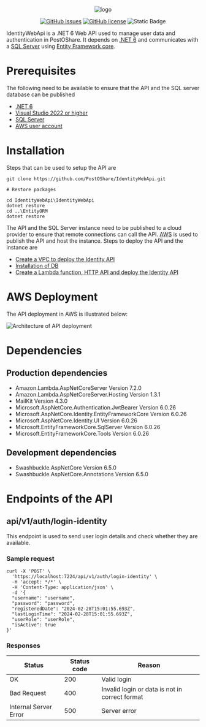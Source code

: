 <p align="center"><img src="https://github.com/PostOShare/IdentityWebApi/assets/17848426/b2a55da5-dc7f-4b33-9de6-e6d0c641a752" alt="logo"></p>

<div align="center">
  
[![GitHub Issues](https://img.shields.io/github/issues/PostOShare/IdentityWebApi.svg)](https://github.com/PostOShare/IdentityWebApi/issues)
[![GitHub license](https://img.shields.io/github/license/PostOShare/IdentityWebApi)](https://github.com/PostOShare/IdentityWebApi/blob/master/LICENSE)
![Static Badge](https://img.shields.io/badge/.net-6)

</div>

IdentityWebApi is a .NET 6 Web API used to manage user data and authentication in PostOShare. It depends on [.NET 6](https://dotnet.microsoft.com/en-us/) and communicates with a [SQL Server](https://www.microsoft.com/en-us/sql-server/sql-server-2022) using [Entity Framework core](https://learn.microsoft.com/en-us/ef/core/).

# Prerequisites

The following need to be available to ensure that the API and the SQL server database can be published

- [.NET 6](https://dotnet.microsoft.com/en-us/)
- [Visual Studio 2022 or higher](https://visualstudio.microsoft.com/downloads/)
- [SQL Server](https://www.microsoft.com/en-us/sql-server/sql-server-2022)
- [AWS user account](https://aws.amazon.com/)
  
# Installation

Steps that can be used to setup the API are

```
git clone https://github.com/PostOShare/IdentityWebApi.git

# Restore packages

cd IdentityWebApi\IdentityWebApi
dotnet restore
cd ..\EntityORM
dotnet restore
```

The API and the SQL Server instance need to be published to a cloud provider to ensure that remote connections can call the API. [AWS](https://aws.amazon.com/) is used to publish the API and host the instance. Steps to deploy the API and the instance are

- [Create a VPC to deploy the Identity API](https://github.com/PostOShare/IdentityWebApi/wiki/Create-a-VPC-to-deploy-the-Identity-API)
- [Installation of DB](https://github.com/PostOShare/IdentityWebApi/wiki/Installation-of-DB)
- [Create a Lambda function, HTTP API and deploy the Identity API](https://github.com/PostOShare/IdentityWebApi/wiki/Create-a-Lambda-function,-HTTP-API-and-deploy-the-Identity-API)

# AWS Deployment

The API deployment in AWS is illustrated below:

![Architecture of API deployment](https://github.com/PostOShare/IdentityWebApi/assets/17848426/79c4a4f6-56be-4b6b-9ad1-c18bcb527202)

# Dependencies

## Production dependencies

-  Amazon.Lambda.AspNetCoreServer Version 7.2.0 
-  Amazon.Lambda.AspNetCoreServer.Hosting Version 1.3.1 
-  MailKit Version 4.3.0 
-  Microsoft.AspNetCore.Authentication.JwtBearer Version 6.0.26 
-  Microsoft.AspNetCore.Identity.EntityFrameworkCore Version 6.0.26 
-  Microsoft.AspNetCore.Identity.UI Version 6.0.26 
-  Microsoft.EntityFrameworkCore.SqlServer Version 6.0.26 
-  Microsoft.EntityFrameworkCore.Tools Version 6.0.26

## Development dependencies

- Swashbuckle.AspNetCore Version 6.5.0
- Swashbuckle.AspNetCore.Annotations Version 6.5.0

# Endpoints of the API

## api/v1/auth/login-identity

This endpoint is used to send user login details and check whether they are available.

### Sample request

```
curl -X 'POST' \
  'https://localhost:7224/api/v1/auth/login-identity' \
  -H 'accept: */*' \
  -H 'Content-Type: application/json' \
  -d '{
  "username": "username",
  "password": "password",
  "registeredDate": "2024-02-28T15:01:55.693Z",
  "lastLoginTime": "2024-02-28T15:01:55.693Z",
  "userRole": "userRole",
  "isActive": true
}'
```

### Responses

| Status              | Status code | Reason                                        |
| -----------------   | ----------- | --------------------------------------------- |
|OK                    | 200        | Valid login                                   |
|Bad Request           | 400        | Invalid login or data is not in correct format|
|Internal Server Error | 500        | Server error                                  |

